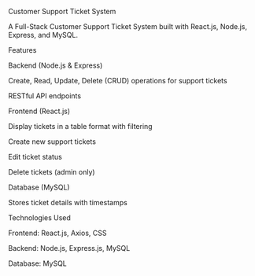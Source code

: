 Customer Support Ticket System

A Full-Stack Customer Support Ticket System built with React.js, Node.js, Express, and MySQL.

Features

Backend (Node.js & Express)

Create, Read, Update, Delete (CRUD) operations for support tickets

RESTful API endpoints

Frontend (React.js)

Display tickets in a table format with filtering

Create new support tickets

Edit ticket status

Delete tickets (admin only)

Database (MySQL)

Stores ticket details with timestamps

Technologies Used

Frontend: React.js, Axios, CSS

Backend: Node.js, Express.js, MySQL

Database: MySQL
